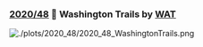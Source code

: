 ### [2020/48](https://github.com/Z3tt/TidyTuesday/tree/master/R/2020_48_WashingtonTrails.Rmd) 🥾 Washington Trails by [WAT](https://www.wta.org/go-outside/hikes?b_start:int=1)

![./plots/2020_48/2020_48_WashingtonTrails.png](https://raw.githubusercontent.com/Z3tt/TidyTuesday/master/plots/2020_48/2020_48_WashingtonTrails.png)
